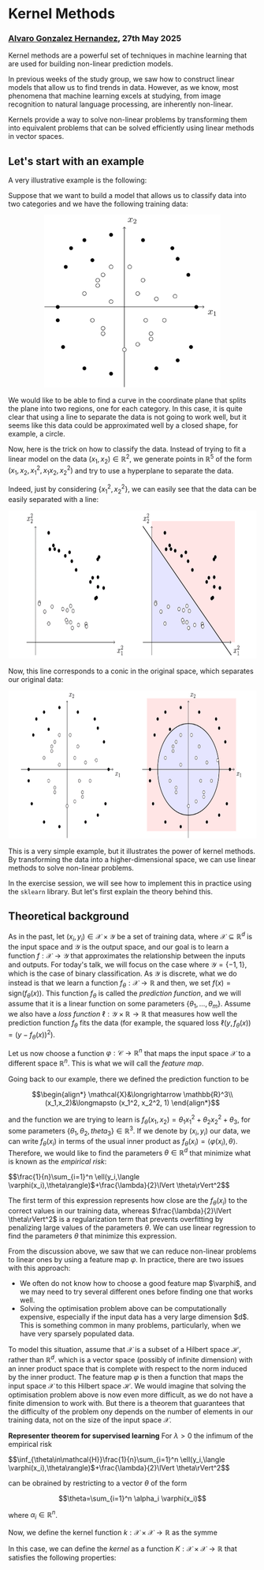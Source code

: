 # Kernel Methods
### [Alvaro Gonzalez Hernandez](https://alvarogohe.github.io/), 27th May 2025

Kernel methods are a powerful set of techniques in machine learning that are used for building non-linear prediction models.

In previous weeks of the study group, we saw how to construct linear models that allow us to find trends in data. However, as we know, most phenomena that machine learning excels at studying, from image recognition to natural language processing, are inherently non-linear.

Kernels provide a way to solve non-linear problems by transforming them into equivalent problems that can be solved efficiently using linear methods in vector spaces.

## Let's start with an example
A very illustrative example is the following:

Suppose that we want to build a model that allows us to classify data into two categories and we have the following training data:
<div align="center">
<img src="data.png" alt="Some points in the plane" height="350" >
</div>

We would like to be able to find a curve in the coordinate plane that splits the plane into two regions, one for each category. In this case, it is quite clear that using a line to separate the data is not going to work well, but it seems like this data could be approximated well by a closed shape, for example, a circle.

Now, here is the trick on how to classify the data. Instead of trying to fit a linear model on the data $(x_1,x_2)\in\mathbb{R}^2$, we generate points in $\mathbb{R}^5$ of the form $(x_1,x_2,x_1^2,x_1x_2,x_2^2)$ and try to use a hyperplane to separate the data.

Indeed, just by considering $\{x_1^2,x_2^2\}$, we can easily see that the data can be easily separated with a line:

<div align="center">
<img src="classification_lines.png" alt="The points can be separated by a line" height="300" >
</div>

Now, this line corresponds to a conic in the original space, which separates our original data:
<div align="center">
<img src="classification_circles.png" alt="The points can be separated by a line" height="300" >
</div>

This is a very simple example, but it illustrates the power of kernel methods. By transforming the data into a higher-dimensional space, we can use linear methods to solve non-linear problems.

In the exercise session, we will see how to implement this in practice using the `sklearn` library. But let's first explain the theory behind this.

## Theoretical background

As in the past, let $(x_i,y_i)\in\mathcal{X}\times\mathcal{Y}$ be a set of training data, where $\mathcal{X}\subseteq\mathbb{R}^d$ is the input space and $\mathcal{Y}$ is the output space, and our goal is to learn a function $f:\mathcal{X}\to\mathcal{Y}$ that approximates the relationship between the inputs and outputs. For today's talk, we will focus on the case where $\mathcal{Y}=\{-1,1\}$, which is the case of binary classification. As $\mathcal{Y}$ is discrete, what we do instead is that we learn a function $f_\theta:\mathcal{X}\to\mathbb{R}$ and then, we set $f(x)=\text{sign}(f_\theta(x))$. This function $f_\theta$ is called the *prediction function*, and we will assume that it is a linear function on some parameters $\{\theta_1,\dots,\theta_m\}$. Assume we also have a *loss function* $\ell:\mathcal{Y}\times\mathbb{R}\to\mathbb{R}$ that measures how well the prediction function $f_\theta$ fits the data (for example, the squared loss $\ell(y,f_\theta(x))=(y-f_\theta(x))^2$).

Let us now choose a function $\varphi:\mathcal{C}\rightarrow\mathbb{R}^n$ that maps the input space $\mathcal{X}$ to a different space $\mathbb{R}^n$. This is what we will call the *feature map*.

Going back to our example, there we defined the prediction function to be

$$\begin{align*}
\mathcal{X}&\longrightarrow \mathbb{R}^3\\
(x_1,x_2)&\longmapsto (x_1^2, x_2^2, 1)
\end{align*}$$

and the function we are trying to learn is $f_\theta(x_1,x_2)=\theta_1 x_1^2 + \theta_2 x_2^2+\theta_3$, for some parameters $\{\theta_1,\theta_2,theta_3\}\in\mathbb{R}^3$. If we denote by $(x_i,y_i)$ our data, we can write $f_\theta(x_i)$ in terms of the usual inner product as $f_\theta(x_i)=\langle \varphi(x_i),\theta\rangle$. Therefore, we would like to find the parameters $\theta\in\mathbb{R}^d$ that minimize what is known as the *empirical risk*:

$$\frac{1}{n}\sum_{i=1}^n \ell(y_i,\langle \varphi(x_i),\theta\rangle)$+\frac{\lambda}{2}\lVert \theta\rVert^2$$

The first term of this expression represents how close are the $f_\theta(x_i)$ to the correct values in our training data, whereas  $\frac{\lambda}{2}\lVert \theta\rVert^2$ is a regularization term that prevents overfitting by penalizing large values of the parameters $\theta$. We can use linear regression to find the parameters $\theta$ that minimize this expression.

From the discussion above, we saw that we can reduce non-linear problems to linear ones by using a feature map $\varphi$.  In practice, there are two issues with this approach:
<ul>
<li> We often do not know how to choose a good feature map $\varphi$, and we may need to try several different ones before finding one that works well.</li>

<li> Solving the optimisation problem above can be computationally expensive, especially if the input data has a very large dimension $d$. This is something common in many problems, particularly, when we have very sparsely populated data. </li>
</ul>

To model this situation, assume that $\mathcal{X}$ is a subset of a Hilbert space $\mathcal{H}$, rather than $\mathbb{R}^d$. which is a vector space (possibly of infinite dimension) with an inner product space that is complete with respect to the norm induced by the inner product. The feature map $\varphi$ is then a function that maps the input space $\mathcal{X}$ to this Hilbert space $\mathcal{H}$. We would imagine that solving the optimisation problem above is now even more difficult, as we do not have a finite dimension to work with. But there is a theorem that guarantees that the difficulty of the problem ony depends on the number of elements in our training data, not on the size of the input space $\mathcal{X}$.

**Representer theorem for supervised learning** For $\lambda>0$ the infimum of the empirical risk

$$\inf_{\theta\in\mathcal{H}}\frac{1}{n}\sum_{i=1}^n \ell(y_i,\langle \varphi(x_i),\theta\rangle)$+\frac{\lambda}{2}\lVert \theta\rVert^2$$

can be obrained by restricting to a vector $\theta$ of the form

$$\theta=\sum_{i=1}^n \alpha_i \varphi(x_i)$$

where $\alpha_i\in\mathbb{R}^n$.

Now, we define the kernel function $k:\mathcal{X}\times\mathcal{X}\to\mathbb{R}$ as the symme

In this case, we can define the *kernel* as a function $K:\mathcal{X}\times\mathcal{X}\to\mathbb{R}$ that satisfies the following properties:


